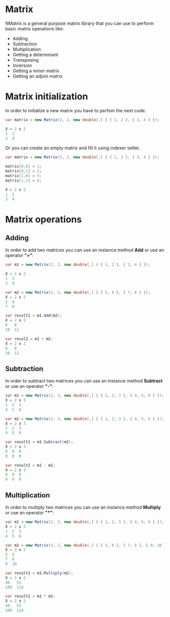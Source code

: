 # Matrix
NMatrix is a general purpose matrix library that you can use to perform basic matrix operations like:
* Adding
* Subtraction
* Multiplication
* Getting a determinant
* Transposing
* Inversion
* Getting a minor matrix
* Getting an adjoin matrix
 
# Matrix initialization

In order to initialize a new matrix you have to perfom the next code:

```csharp
var matrix = new Matrix(2, 2, new double[,] { { 1, 2 }, { 3, 4 } });

X = 2 x 2
1  2
3  4
```
Or you can create an empty matrix and fill it using indexer setter.
```csharp
var matrix = new Matrix(2, 2, new double[,] { { 1, 2 }, { 3, 4 } });

matrix[0,0] = 1;
matrix[0,1] = 2;
matrix[1,0] = 3;
matrix[1,1] = 4;

X = 2 x 2
1  2
3  4
```

# Matrix operations
## Adding

In order to add two matrices you can use an instance method **Add** or use an operator **"+"**:
```csharp
var m1 = new Matrix(2, 2, new double[,] { { 1, 2 }, { 3, 4 } });

X = 2 x 2
1  2
3  4

var m2 = new Matrix(2, 2, new double[,] { { 5, 6 }, { 7, 8 } });
X = 2 x 2
5  6
7  8

var result1 = m1.Add(m2);
X = 2 x 2
6   8 
10  12

var resul2 = m1 + m2;
X = 2 x 2
6   8 
10  12
```

## Subtraction

In order to subtract two matrices you can use an instance method **Subtract** or use an operator **"-"**:

```csharp
var m1 = new Matrix(2, 3, new double[,] { { 1, 2, 3 }, { 4, 5, 6 } });
X = 2 x 3
1  2  3
4  5  6

var m2 = new Matrix(2, 3, new double[,] { { 1, 2, 3 }, { 4, 5, 6 } });
X = 2 x 3
1  2  3
4  5  6

var result1 = m1.Subtract(m2);
X = 2 x 3
0  0  0
0  0  0

var result2 = m1 - m2;
X = 2 x 3
0  0  0
0  0  0
```

## Multiplication

In order to multiply two matrices you can use an instance method **Multiply** or use an operator **"*"**:

```csharp
var m1 = new Matrix(2, 3, new double[,] { { 1, 2, 3 }, { 4, 5, 6 } });
X = 2 x 3
1  2  3
4  5  6

var m2 = new Matrix(3, 2, new double[,] { { 5, 6 }, { 7, 8 }, { 9, 10 } });
X = 3 x 2
5  6 
7  8 
9  10

var result1 = m1.Multiply(m2);
X = 2 x 2
46   52 
109  124

var result2 = m1 * m2;
X = 2 x 2
46   52 
109  124
```
